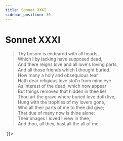 ```yaml
---
title: Sonnet XXXI
sidebar_position: 30
---
```

<div dangerouslySetInnerHTML={{__html: `<div><HTML><HEAD><TITLE>Sonnet XXXI</TITLE></HEAD>
<BODY><H1>Sonnet XXXI</H1>

<BLOCKQUOTE>Thy bosom is endeared with all hearts,<BR>
Which I by lacking have supposed dead,<BR>
And there reigns love and all love's loving parts,<BR>
And all those friends which I thought buried.<BR>
How many a holy and obsequious tear<BR>
Hath dear religious love stol'n from mine eye<BR>
As interest of the dead, which now appear<BR>
But things removed that hidden in thee lie!<BR>
Thou art the grave where buried love doth live,<BR>
Hung with the trophies of my lovers gone,<BR>
Who all their parts of me to thee did give;<BR>
That due of many now is thine alone:<BR>
  Their images I loved I view in thee,<BR>
  And thou, all they, hast all the all of me.<BR>
</BLOCKQUOTE>

</BODY></HTML>
</div>`}}></div>